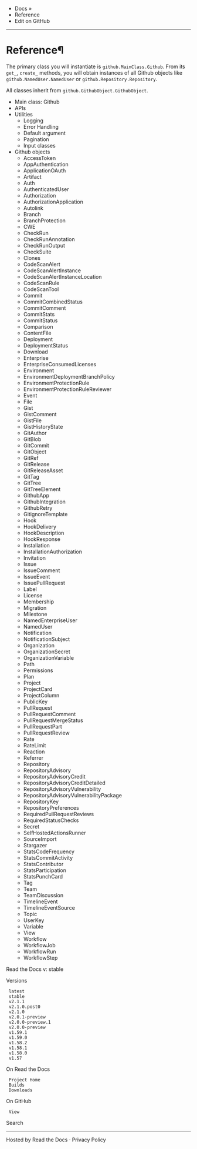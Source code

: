 

  * Docs »
  * Reference
  * Edit on GitHub

* * *

# Reference¶

The primary class you will instantiate is `github.MainClass.Github`. From its `get_`, `create_` methods, you will obtain instances of all Github objects like `github.NamedUser.NamedUser` or
`github.Repository.Repository`.

All classes inherit from `github.GithubObject.GithubObject`.

  * Main class: Github
  * APIs
  * Utilities
    * Logging
    * Error Handling
    * Default argument
    * Pagination
    * Input classes
  * Github objects
    * AccessToken
    * AppAuthentication
    * ApplicationOAuth
    * Artifact
    * Auth
    * AuthenticatedUser
    * Authorization
    * AuthorizationApplication
    * Autolink
    * Branch
    * BranchProtection
    * CWE
    * CheckRun
    * CheckRunAnnotation
    * CheckRunOutput
    * CheckSuite
    * Clones
    * CodeScanAlert
    * CodeScanAlertInstance
    * CodeScanAlertInstanceLocation
    * CodeScanRule
    * CodeScanTool
    * Commit
    * CommitCombinedStatus
    * CommitComment
    * CommitStats
    * CommitStatus
    * Comparison
    * ContentFile
    * Deployment
    * DeploymentStatus
    * Download
    * Enterprise
    * EnterpriseConsumedLicenses
    * Environment
    * EnvironmentDeploymentBranchPolicy
    * EnvironmentProtectionRule
    * EnvironmentProtectionRuleReviewer
    * Event
    * File
    * Gist
    * GistComment
    * GistFile
    * GistHistoryState
    * GitAuthor
    * GitBlob
    * GitCommit
    * GitObject
    * GitRef
    * GitRelease
    * GitReleaseAsset
    * GitTag
    * GitTree
    * GitTreeElement
    * GithubApp
    * GithubIntegration
    * GithubRetry
    * GitignoreTemplate
    * Hook
    * HookDelivery
    * HookDescription
    * HookResponse
    * Installation
    * InstallationAuthorization
    * Invitation
    * Issue
    * IssueComment
    * IssueEvent
    * IssuePullRequest
    * Label
    * License
    * Membership
    * Migration
    * Milestone
    * NamedEnterpriseUser
    * NamedUser
    * Notification
    * NotificationSubject
    * Organization
    * OrganizationSecret
    * OrganizationVariable
    * Path
    * Permissions
    * Plan
    * Project
    * ProjectCard
    * ProjectColumn
    * PublicKey
    * PullRequest
    * PullRequestComment
    * PullRequestMergeStatus
    * PullRequestPart
    * PullRequestReview
    * Rate
    * RateLimit
    * Reaction
    * Referrer
    * Repository
    * RepositoryAdvisory
    * RepositoryAdvisoryCredit
    * RepositoryAdvisoryCreditDetailed
    * RepositoryAdvisoryVulnerability
    * RepositoryAdvisoryVulnerabilityPackage
    * RepositoryKey
    * RepositoryPreferences
    * RequiredPullRequestReviews
    * RequiredStatusChecks
    * Secret
    * SelfHostedActionsRunner
    * SourceImport
    * Stargazer
    * StatsCodeFrequency
    * StatsCommitActivity
    * StatsContributor
    * StatsParticipation
    * StatsPunchCard
    * Tag
    * Team
    * TeamDiscussion
    * TimelineEvent
    * TimelineEventSource
    * Topic
    * UserKey
    * Variable
    * View
    * Workflow
    * WorkflowJob
    * WorkflowRun
    * WorkflowStep

Read the Docs v: stable

Versions

     latest
     stable
     v2.1.1
     v2.1.0.post0
     v2.1.0
     v2.0.1-preview
     v2.0.0-preview.1
     v2.0.0-preview
     v1.59.1
     v1.59.0
     v1.58.2
     v1.58.1
     v1.58.0
     v1.57

On Read the Docs

     Project Home
     Builds
     Downloads

On GitHub

     View

Search

    

* * *

Hosted by Read the Docs ·  Privacy Policy

